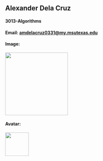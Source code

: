 ## Alexander Dela Cruz
#### 3013-Algorithms
#### Email: amdelacruz0331@my.msutexas.edu 
#### Image:
<img src ="https://github.com/UselessFuwu/3013-Algorithms/assets/157339364/06bee6b8-6c03-4842-9eaf-4231e22990d2" width="200">

#### Avatar:

<img src= "https://i.pinimg.com/564x/c2/f4/89/c2f4896b9faa49e2c790c0c3206f6b95.jpg" width = "75">


